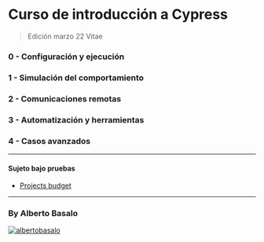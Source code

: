 # Curso de introducción a Cypress

> Edición marzo 22 Vitae

### 0 - Configuración y ejecución

### 1 - Simulación del comportamiento

### 2 - Comunicaciones remotas

### 3 - Automatización y herramientas

### 4 - Casos avanzados

---

#### Sujeto bajo pruebas

- [Projects budget](https://angularbuilders.github.io/angular-budget/)

---

<footer>
  <h3>By Alberto Basalo</h3>
  <p>
   <a href="https://twitter.com/albertobasalo" target="blank"><img src="https://img.shields.io/twitter/follow/albertobasalo?logo=twitter&style=for-the-badge" alt="albertobasalo" /></a>
  </p>
</footer>
